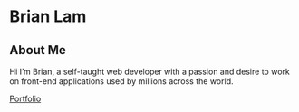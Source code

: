 # Brian Lam
## About Me
Hi I’m Brian, a self-taught web developer with a passion and desire to work on front-end applications used by millions across the world.

[Portfolio](https://brian-lam.netlify.app/)
